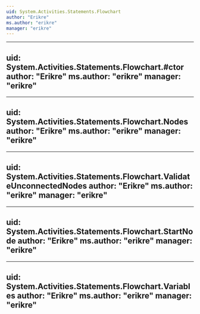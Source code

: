 ```yaml
---
uid: System.Activities.Statements.Flowchart
author: "Erikre"
ms.author: "erikre"
manager: "erikre"
---
```


---
uid: System.Activities.Statements.Flowchart.#ctor
author: "Erikre"
ms.author: "erikre"
manager: "erikre"
---

---
uid: System.Activities.Statements.Flowchart.Nodes
author: "Erikre"
ms.author: "erikre"
manager: "erikre"
---

---
uid: System.Activities.Statements.Flowchart.ValidateUnconnectedNodes
author: "Erikre"
ms.author: "erikre"
manager: "erikre"
---

---
uid: System.Activities.Statements.Flowchart.StartNode
author: "Erikre"
ms.author: "erikre"
manager: "erikre"
---

---
uid: System.Activities.Statements.Flowchart.Variables
author: "Erikre"
ms.author: "erikre"
manager: "erikre"
---
